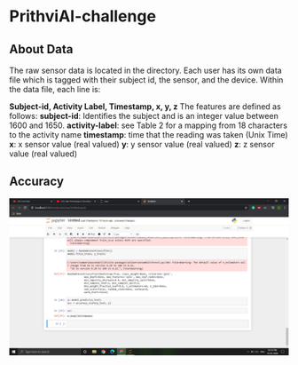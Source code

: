# PrithviAI-challenge

## About Data
The raw sensor data is located in the directory. Each user has its own data file which is tagged with their
subject id, the sensor, and the device. Within the data file, each line is:

**Subject-id, Activity Label, Timestamp, x, y, z**
The features are defined as follows:
**subject-id**: Identifies the subject and is an integer value between 1600 and 1650.
**activity-label**: see Table 2 for a mapping from 18 characters to the activity name
**timestamp**: time that the reading was taken (Unix Time)
**x**: x sensor value (real valued)
**y**: y sensor value (real valued)
**z**: z sensor value (real valued)

## Accuracy
![ACCURACY](accuracy.png)
